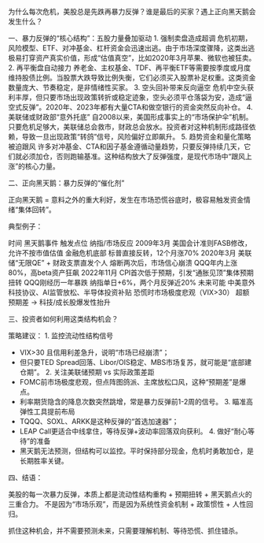 为什么每次危机，美股总是先跌再暴力反弹？谁是最后的买家？遇上正向黑天鹅会发生什么？


一、暴力反弹的“核心结构”：五股力量叠加驱动
	1.	强制卖盘造成超调
危机初期，风险模型、ETF、对冲基金、杠杆资金会迅速出逃。由于市场深度骤降，这类出逃极易打穿资产真实价值，形成“估值真空”，比如2020年3月苹果、微软也被狂卖。
	2.	再平衡盘自动接力
养老金、主权基金、TDF、再平衡ETF等需要按季度或月度维持股债比例。当股票大跌导致比例失衡，它们必须买入股票补足权重。这类资金数量庞大、节奏稳定，是非情绪性买家。
	3.	空头回补带来反向逼空
危机中空头获利丰厚，但只要市场出现政策转折或稳定迹象，空头必须平仓落袋为安，造成“逼空式反弹”。2020年、2023年都有大量CTA和做空银行的资金突然反向补仓。
	4.	美联储或财政部“意外托底”
自2008以来，美国形成事实上的“市场保护伞”机制。只要危机足够大，美联储总会救市，财政总会放水。投资者对这种机制形成路径依赖，导致一旦出现政策“转鸽”信号，风险偏好立即飙升。
	5.	趋势资金和量化策略被迫跟风
许多对冲基金、CTA和因子基金遵循动量趋势，只要反弹持续几天，它们就必须加仓，否则跑输基准。这种结构放大了反弹强度，是现代市场中“跟风上涨”的核心力量。


二、正向黑天鹅：暴力反弹的“催化剂”

正向黑天鹅 = 意料之外的重大利好，发生在市场恐慌谷底时，极容易触发资金情绪“集体回转”。

典型例子：

时间	黑天鹅事件	触发点位	纳指/市场反应
2009年3月	美国会计准则FASB修改，允许不按市值估值	金融危机底部	标普直接反转，12个月涨70%
2020年3月	美联储“无限QE” + 财政支票直发个人	熔断两次后，市场信心崩溃	QQQ年内上涨80%，高beta资产狂飙
2022年11月	CPI首次低于预期，引发“通胀见顶”集体预期扭转	QQQ刚经历一年暴跌	纳指单日+6%，两个月反弹近20%
未来可能	中美意外科技协议、AI监管放松、半导体投资补贴	恐慌时市场极度悲观（VIX>30）	超额预期差 → 科技/成长股爆发性抬升


三、投资者如何利用这类结构机会？

策略建议：
	1.	监控流动性结构信号
- VIX>30 且信用利差急升，说明“市场已经崩溃”；
- 但只要TED Spread回落、Libor/OIS稳定、MBS市场复苏，就可能是“底部建仓期”。
	2.	关注美联储预期 vs 实际政策差距
- FOMC前市场极度悲观，但点阵图鸽派、主席放松口风，这种“预期差”是爆点。
- 利率期货隐含的降息次数突然跳增，常是暴力反弹前1-2周的信号。
	3.	瞄准高弹性工具提前布局
- TQQQ、SOXL、ARKK是这种反弹的“首选加速器”；
- LEAP Call更适合中线拿住，等待反弹+波动率回落双向获利。
	4.	做好“耐心等待”的准备
- 黑天鹅无法预测，但结构可以监控。平时保持部分现金，危机时勇敢加仓，是长期胜率关键。


四、结语：

美股的每一次暴力反弹，本质上都是流动性结构重构 + 预期扭转 + 黑天鹅点火的三重合力。
不是因为“市场乐观”，而是因为系统性资金机制 + 政策惯性 + 人性回归。

抓住这种机会，并不需要预测未来，只需要理解机制、等待恐慌、抓住错杀。

